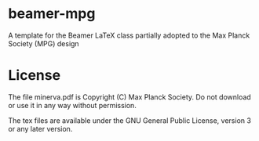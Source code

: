 beamer-mpg
==========

A template for the Beamer LaTeX class partially adopted to the Max Planck Society (MPG) design

License
=======

The file minerva.pdf is Copyright (C) Max Planck Society. Do not download or use it in any way without permission.

The tex files are available under the GNU General Public License, version 3 or any later version.